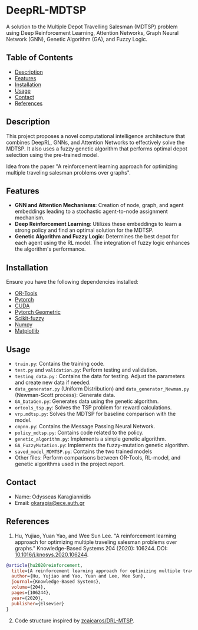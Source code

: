 # DeepRL-MDTSP

A solution to the Multiple Depot Travelling Salesman (MDTSP) problem using Deep Reinforcement Learning, Attention Networks, Graph Neural Network (GNN), Genetic Algorithm (GA), and Fuzzy Logic.

## Table of Contents
- [Description](#description)
- [Features](#features)
- [Installation](#installation)
- [Usage](#usage)
- [Contact](#contact)
- [References](#references)

## Description
This project proposes a novel computational intelligence architecture that combines DeepRL, GNNs, and Attention Networks to effectively solve the MDTSP. It also uses a fuzzy genetic algorithm that performs optimal depot selection using the pre-trained model.

Idea from the paper "A reinforcement learning approach for optimizing multiple traveling salesman problems over graphs".

## Features
- **GNN and Attention Mechanisms**: Creation of node, graph, and agent embeddings leading to a stochastic agent-to-node assignment mechanism.
- **Deep Reinforcement Learning**: Utilizes these embeddings to learn a strong policy and find an optimal solution for the MDTSP.
- **Genetic Algorithm and Fuzzy Logic**: Determines the best depot for each agent using the RL model. The integration of fuzzy logic enhances the algorithm's performance.

## Installation
Ensure you have the following dependencies installed:

- [OR-Tools](https://developers.google.com/optimization/install/python)
- [Pytorch](https://pytorch.org/get-started/locally/)
- [CUDA](https://developer.nvidia.com/cuda-downloads)
- [Pytorch Geometric](https://github.com/pyg-team/pytorch_geometric)
- [Scikit-fuzzy](https://github.com/scikit-fuzzy/scikit-fuzzy)
- [Numpy](https://numpy.org/install/)
- [Matplotlib](https://matplotlib.org/stable/install/index.html)

## Usage
- `train.py`: Contains the training code.
- `test.py` and `validation.py`: Perform testing and validation.
- `testing_data.py` : Contains the data for testing. Adjust the parameters and create new data if needed.
- `data_generator.py` (Uniform Distribution) and `data_generator_Newman.py` (Newman-Scott process): Generate data.
- `GA_DataGen.py`: Generates data using the genetic algorithm.
- `ortools_tsp.py`: Solves the TSP problem for reward calculations.
- `vrp.mdtsp.py`: Solves the MDTSP for baseline comparison with the model.
- `cmpnn.py`: Contains the Message Passing Neural Network.
- `policy_mdtsp.py`: Contains code related to the policy.
- `genetic_algorithm.py`: Implements a simple genetic algorithm.
- `GA_FuzzyMutation.py`: Implements the fuzzy-mutation genetic algorithm.
- `saved_model_MDMTSP.py`: Contains the two trained models
- Other files: Perform comparisons between OR-Tools, RL-model, and genetic algorithms used in the project report.


## Contact
- Name: Odysseas Karagiannidis
- Email: okaragia@ece.auth.gr

## References
1. Hu, Yujiao, Yuan Yao, and Wee Sun Lee. "A reinforcement learning approach for optimizing multiple traveling salesman problems over graphs." Knowledge-Based Systems 204 (2020): 106244. DOI: [10.1016/j.knosys.2020.106244](https://doi.org/10.1016/j.knosys.2020.106244).

```bibtex
@article{hu2020reinforcement,
  title={A reinforcement learning approach for optimizing multiple traveling salesman problems over graphs},
  author={Hu, Yujiao and Yao, Yuan and Lee, Wee Sun},
  journal={Knowledge-Based Systems},
  volume={204},
  pages={106244},
  year={2020},
  publisher={Elsevier}
}
```
2. Code structure inspired by [zcaicaros/DRL-MTSP](https://github.com/zcaicaros/DRL-MTSP).




